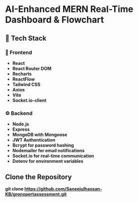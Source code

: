 # AI-Enhanced MERN Real-Time Dashboard & Flowchart

## 🔧 Tech Stack

### 🚀 Frontend
- **React**
- **React Router DOM**
- **Recharts**
- **ReactFlow**
- **Tailwind CSS**
- **Axios**
- **Vite**
- **Socket.io-client**

### ⚙️ Backend
- **Node.js**
- **Express**
- **MongoDB with Mongoose**
- **JWT Authentication**
- **Bcrypt for password hashing**
- **Nodemailer for email notifications**
- **Socket.io for real-time communication**
- **Dotenv for environment variables**

## Clone the Repository

**git clone https://github.com/Saneejulhassan-KB/gronxpertassessment.git**

